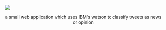 <img src="https://user-images.githubusercontent.com/761640/32705667-8c4ecf88-c7cb-11e7-9344-04b5472311fc.png" align="center" />

<p align="center">a small web application which uses IBM's watson to classify tweets as news or opinion</p>
